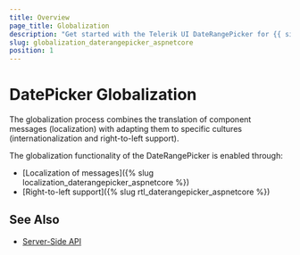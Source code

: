 ```yaml
---
title: Overview
page_title: Globalization
description: "Get started with the Telerik UI DateRangePicker for {{ site.framework }} and learn about the globalization options it supports."
slug: globalization_daterangepicker_aspnetcore
position: 1
---
```


# DatePicker Globalization

The globalization process combines the translation of component messages (localization) with adapting them to specific cultures (internationalization and right-to-left support).

The globalization functionality of the DateRangePicker is enabled through:
* [Localization of messages]({% slug localization_daterangepicker_aspnetcore %})
* [Right-to-left support]({% slug rtl_daterangepicker_aspnetcore %})

## See Also

* [Server-Side API](/api/daterangepicker)
